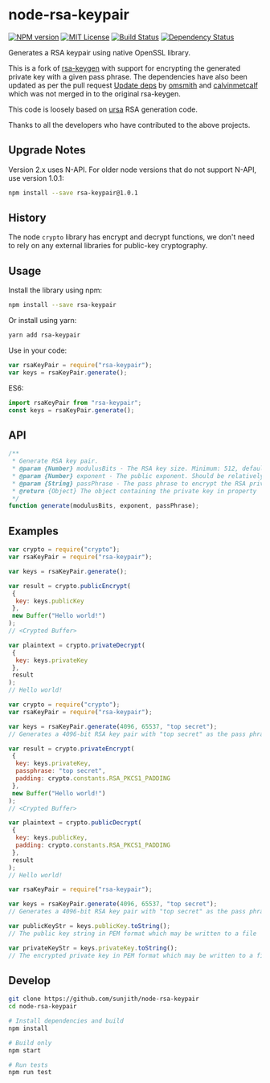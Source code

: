 # node-rsa-keypair

[![NPM version][npm-image]][npm-url] [![MIT License][license-image]][license-url] [![Build Status][travis-image]][travis-url] [![Dependency Status][daviddm-image]][daviddm-url]

Generates a RSA keypair using native OpenSSL library.

This is a fork of [rsa-keygen](https://github.com/sunjith/node-rsa-keygen) with support for encrypting the generated private key with a given pass phrase. The dependencies have also been updated as per the pull request [Update deps](https://github.com/sunjith/node-rsa-keygen/pull/6) by [omsmith](https://github.com/omsmith) and [calvinmetcalf](https://github.com/calvinmetcalf) which was not merged in to the original rsa-keygen.

This code is loosely based on [ursa](https://github.com/Medium/ursa) RSA generation code.

Thanks to all the developers who have contributed to the above projects.

## Upgrade Notes

Version 2.x uses N-API. For older node versions that do not support N-API, use version 1.0.1:

```sh
npm install --save rsa-keypair@1.0.1
```

## History

The node `crypto` library has encrypt and decrypt functions, we don't need to rely on any external libraries for public-key cryptography.

## Usage

Install the library using npm:

```sh
npm install --save rsa-keypair
```

Or install using yarn:

```sh
yarn add rsa-keypair
```

Use in your code:

```javascript
var rsaKeyPair = require("rsa-keypair");
var keys = rsaKeyPair.generate();
```

ES6:

```javascript
import rsaKeyPair from "rsa-keypair";
const keys = rsaKeyPair.generate();
```

## API

```javascript
/**
 * Generate RSA key pair.
 * @param {Number} modulusBits - The RSA key size. Minimum: 512, default: 2048.
 * @param {Number} exponent - The public exponent. Should be relatively prime to p-1 for all primes p which divide the modulus. Default: 65537.
 * @param {String} passPhrase - The pass phrase to encrypt the RSA private key. If not specified the private key shall be unencrypted. Even passing an empty string will cause the private key to be encrypted. Default: no pass phrase.
 * @return {Object} The object containing the private key in property 'privateKey' and the public key in property 'publicKey'. Note: if 'passPhrase' was passed to encrypt the private key, it is not retuned in the result object.
 */
function generate(modulusBits, exponent, passPhrase);
```

## Examples

```javascript
var crypto = require("crypto");
var rsaKeyPair = require("rsa-keypair");

var keys = rsaKeyPair.generate();

var result = crypto.publicEncrypt(
 {
  key: keys.publicKey
 },
 new Buffer("Hello world!")
);
// <Crypted Buffer>

var plaintext = crypto.privateDecrypt(
 {
  key: keys.privateKey
 },
 result
);
// Hello world!
```

```javascript
var crypto = require("crypto");
var rsaKeyPair = require("rsa-keypair");

var keys = rsaKeyPair.generate(4096, 65537, "top secret");
// Generates a 4096-bit RSA key pair with "top secret" as the pass phrase to encrypt the private key

var result = crypto.privateEncrypt(
 {
  key: keys.privateKey,
  passphrase: "top secret",
  padding: crypto.constants.RSA_PKCS1_PADDING
 },
 new Buffer("Hello world!")
);
// <Crypted Buffer>

var plaintext = crypto.publicDecrypt(
 {
  key: keys.publicKey,
  padding: crypto.constants.RSA_PKCS1_PADDING
 },
 result
);
// Hello world!
```

```javascript
var rsaKeyPair = require("rsa-keypair");

var keys = rsaKeyPair.generate(4096, 65537, "top secret");
// Generates a 4096-bit RSA key pair with "top secret" as the pass phrase to encrypt the private key

var publicKeyStr = keys.publicKey.toString();
// The public key string in PEM format which may be written to a file

var privateKeyStr = keys.privateKey.toString();
// The encrypted private key in PEM format which may be written to a file
```

## Develop

```sh
git clone https://github.com/sunjith/node-rsa-keypair
cd node-rsa-keypair

# Install dependencies and build
npm install

# Build only
npm start

# Run tests
npm run test
```



[npm-image]: https://badge.fury.io/js/rsa-keypair.svg
[npm-url]: https://npmjs.org/package/rsa-keypair
[license-image]: http://img.shields.io/badge/license-MIT-blue.svg?style=flat
[license-url]: LICENSE
[travis-image]: https://travis-ci.com/sunjith/node-rsa-keypair.svg?branch=master
[travis-url]: https://travis-ci.com/sunjith/node-rsa-keypair
[daviddm-image]: https://david-dm.org/sunjith/node-rsa-keypair.svg?theme=shields.io
[daviddm-url]: https://david-dm.org/sunjith/node-rsa-keypair
